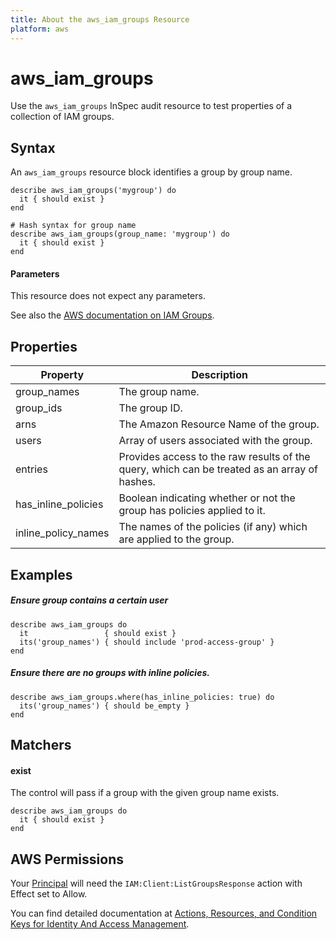 ```yaml
---
title: About the aws_iam_groups Resource
platform: aws
---
```


# aws\_iam\_groups

Use the `aws_iam_groups` InSpec audit resource to test properties of a collection of IAM groups.

## Syntax

An `aws_iam_groups` resource block identifies a group by group name.

    describe aws_iam_groups('mygroup') do
      it { should exist }
    end

    # Hash syntax for group name
    describe aws_iam_groups(group_name: 'mygroup') do
      it { should exist }
    end
    
#### Parameters

This resource does not expect any parameters.

See also the [AWS documentation on IAM Groups](https://docs.aws.amazon.com/IAM/latest/UserGuide/id_groups.html).

## Properties

|Property              | Description|
| ---                  | --- |
|group\_names          | The group name. |
|group\_ids            | The group ID. |
|arns                  | The Amazon Resource Name of the group. |
|users                 | Array of users associated with the group.  |
|entries               | Provides access to the raw results of the query, which can be treated as an array of hashes. |
|has\_inline\_policies | Boolean indicating whether or not the group has policies applied to it. |
|inline\_policy\_names | The names of the policies (if any) which are applied to the group. |


## Examples

##### Ensure group contains a certain user
    describe aws_iam_groups do
      it                 { should exist }
      its('group_names') { should include 'prod-access-group' }
    end

##### Ensure there are no groups with inline policies.

    describe aws_iam_groups.where(has_inline_policies: true) do
      its('group_names') { should be_empty }
    end

## Matchers

#### exist

The control will pass if a group with the given group name exists.

    describe aws_iam_groups do
      it { should exist }
    end

## AWS Permissions

Your [Principal](https://docs.aws.amazon.com/IAM/latest/UserGuide/intro-structure.html#intro-structure-principal) will need the `IAM:Client:ListGroupsResponse` action with Effect set to Allow.

You can find detailed documentation at [Actions, Resources, and Condition Keys for Identity And Access Management](https://docs.aws.amazon.com/IAM/latest/UserGuide/list_identityandaccessmanagement.html).
